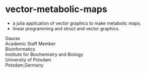 # vector-metabolic-maps

- a julia application of vector graphics to make metabolic maps.
- linear programming and struct and vector graphics.

Gaurav \
Academic Staff Member \
Bioinformatics \
Institute for Biochemistry and Biology \
University of Potsdam \
Potsdam,Germany
